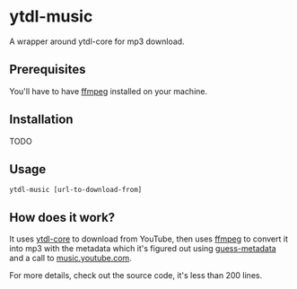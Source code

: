 # ytdl-music
A wrapper around ytdl-core for mp3 download.

## Prerequisites
You'll have to have [ffmpeg](https://ffmpeg.org/) installed on your machine.

## Installation
TODO

## Usage
`ytdl-music [url-to-download-from]`

## How does it work?
It uses [ytdl-core](https://www.npmjs.com/package/ytdl-core) to download from YouTube,
then uses [ffmpeg](https://ffmpeg.org/) to convert it into mp3 with the metadata
which it's figured out using [guess-metadata](https://www.npmjs.com/package/guess-metadata)
and a call to [music.youtube.com](https://music.youtube.com/).

For more details, check out the source code, it's less than 200 lines.
